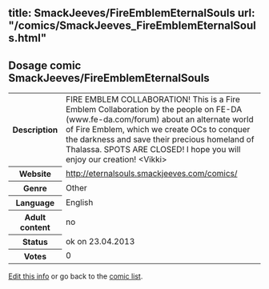 title: SmackJeeves/FireEmblemEternalSouls
url: "/comics/SmackJeeves_FireEmblemEternalSouls.html"
---
Dosage comic SmackJeeves/FireEmblemEternalSouls
-----------------------------------------

<p id="msg"></p>
<script type="text/javascript">
if (window.location.search === '?edit_info_mail=sent_ok') {
  var elem = document.getElementById("msg");
  elem.innerHTML = 'Edited information sucessfully sent.';
  elem.className = 'ok';
}
</script>
<table class="comicinfo">
<tr>
<th>Description</th><td>FIRE EMBLEM COLLABORATION! This is a Fire Emblem Collaboration by the people on FE-DA (www.fe-da.com/forum) about an alternate world of Fire Emblem, which we create OCs to conquer the darkness and save their precious homeland of Thalassa. SPOTS ARE CLOSED! I hope you will enjoy our creation! &lt;Vikki&gt;</td>
</tr>
<tr>
<th>Website</th><td><a href="http://eternalsouls.smackjeeves.com/comics/">http://eternalsouls.smackjeeves.com/comics/</a></td>
</tr>
<tr>
<th>Genre</th><td>Other</td>
</tr>
<tr>
<th>Language</th><td>English</td>
</tr>
<tr>
<th>Adult content</th><td>no</td>
</tr>
<tr>
<th>Status</th><td>ok on 23.04.2013</td>
</tr>
<tr>
<th>Votes</th><td>0</td>
</tr>
</table>

[Edit this info](SmackJeeves_FireEmblemEternalSouls_edit.html) or go back to the [comic list](../comic-index.html).
